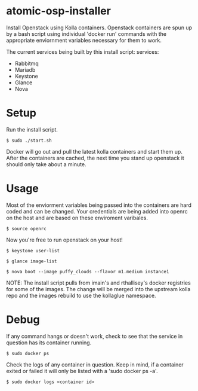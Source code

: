 # atomic-osp-installer
Install Openstack using Kolla containers.  Openstack containers are spun up by a bash script using individual 'docker run' commands with the appropriate enviornment variables necessary for them to work.

The current services being built by this install script:
services:
* Rabbitmq
* Mariadb
* Keystone
* Glance
* Nova

Setup
===========
Run the install script.
```
$ sudo ./start.sh
```
Docker will go out and pull the latest kolla containers and start them up.  After the containers are cached, the next time you stand up openstack it should only take about a minute.

Usage
===========
Most of the enviorment variables being passed into the containers are hard coded and can be changed.  Your credentials are being added into openrc on the host and are based on these enviroment varibales.
```
$ source openrc
```
Now you're free to run openstack on your host!
```
$ keystone user-list
```
```
$ glance image-list
```
```
$ nova boot --image puffy_clouds --flavor m1.medium instance1
```

NOTE: The install script pulls from imain's and rthallisey's docker registries for some of the images.  The change will be merged into the upstream kolla repo and the images rebuild to use the kollaglue namespace.

Debug
===========
If any command hangs or doesn't work, check to see that the service in question has its container running.
```
$ sudo docker ps
```
Check the logs of any container in question.  Keep in mind, if a container exited or failed it will only be listed with a 'sudo docker ps -a'.
```
$ sudo docker logs <container id>
```
